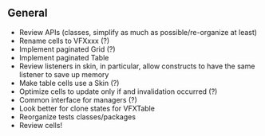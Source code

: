 ## General

- Review APIs (classes, simplify as much as possible/re-organize at least)
- Rename cells to VFXxxx (?)
- Implement paginated Grid (?)
- Implement paginated Table
- Review listeners in skin, in particular, allow constructs to have the same listener to save up memory
- Make table cells use a Skin (?)
- Optimize cells to update only if and invalidation occurred (?)
- Common interface for managers (?)
- Look better for clone states for VFXTable
- Reorganize tests classes/packages
- Review cells!
